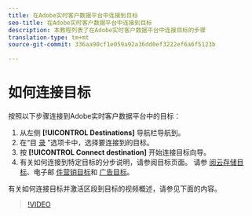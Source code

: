 ```yaml
---
title: 在Adobe实时客户数据平台中连接到目标
seo-title: 在Adobe实时客户数据平台中连接到目标
description: 本教程列表了在Adobe实时客户数据平台中连接目标的步骤
translation-type: tm+mt
source-git-commit: 336aa90cf1e059a92a36dd0ef3222ef6a6f5123b

---
```



# 如何连接目标

按照以下步骤连接到Adobe实时客户数据平台中的目标：

1. 从左侧 **[!UICONTROL Destinations]** 导航栏导航到。
2. 在“目 [录](/help/rtcdp/destinations/destinations-workspace.md#catalog) ”选项卡中，选择要连接到的目标。
3. 按 **[!UICONTROL Connect destination]** 开始连接目标向导。
4. 有关如何连接到特定目标的分步说明，请参阅目标页面。 请参 [阅云存储目标](/help/rtcdp/destinations/cloud-storage-destinations-workflow.md)、电子邮 [件营销目标](/help/rtcdp/destinations/email-marketing-destinations.md)和 [广告目标](/help/rtcdp/destinations/advertising-destinations.md)。

有关如何连接目标并激活区段到目标的视频概述，请参见下面的内容。

>[!VIDEO](https://video.tv.adobe.com/v/29710?quality=12)